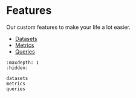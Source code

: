 # Features

Our custom features to make your life a lot easier.
- [Datasets](/features/features.html)
- [Metrics](/features/features.html)
- [Queries](/features/features.html)

```{toctree}
:maxdepth: 1
:hidden:

datasets
metrics
queries
```